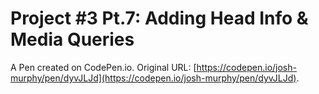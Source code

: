 # Project #3 Pt.7: Adding Head Info & Media Queries

A Pen created on CodePen.io. Original URL: [https://codepen.io/josh-murphy/pen/dyvJLJd](https://codepen.io/josh-murphy/pen/dyvJLJd).


